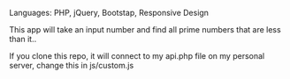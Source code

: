 Languages: PHP, jQuery, Bootstap, Responsive Design

This app will take an input number and find all prime numbers that are less than it..

If you clone this repo, it will connect to my api.php file on my personal server, change this in js/custom.js